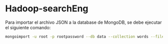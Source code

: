 # Hadoop-searchEng

Para importar el archivo JSON a la database de MongoDB, se debe ejecutar el siguiente comando:
```bash
mongoimport -u root -p rootpassword --db data --collection words --file db.json --authenticationDatabase admin --port 27017
```